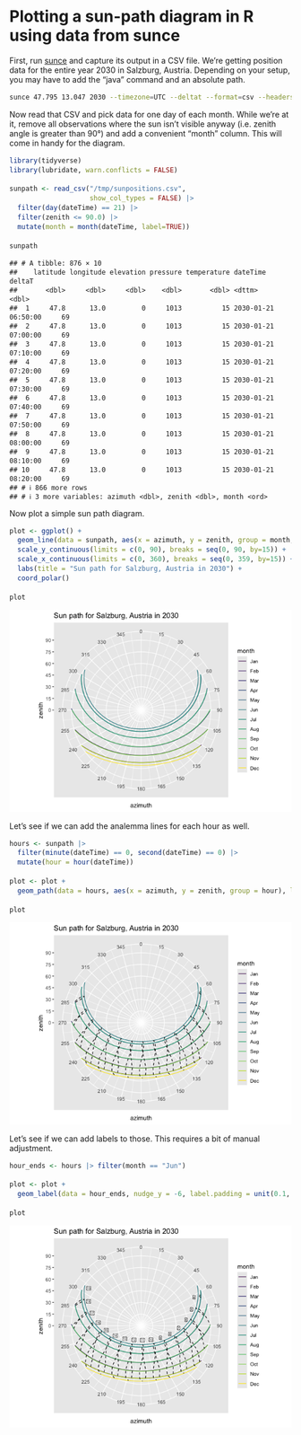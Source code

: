 Plotting a sun-path diagram in R using data from sunce
================

First, run [sunce](https://github.com/klausbrunner/sunce) and capture
its output in a CSV file. We’re getting position data for the entire
year 2030 in Salzburg, Austria. Depending on your setup, you may have to
add the “java” command and an absolute path.

``` zsh
sunce 47.795 13.047 2030 --timezone=UTC --deltat --format=csv --headers position --step=600 > /tmp/sunpositions.csv
```

Now read that CSV and pick data for one day of each month. While we’re
at it, remove all observations where the sun isn’t visible anyway
(i.e. zenith angle is greater than 90°) and add a convenient “month”
column. This will come in handy for the diagram.

``` r
library(tidyverse)
library(lubridate, warn.conflicts = FALSE)

sunpath <- read_csv("/tmp/sunpositions.csv", 
                    show_col_types = FALSE) |> 
  filter(day(dateTime) == 21) |> 
  filter(zenith <= 90.0) |>
  mutate(month = month(dateTime, label=TRUE))

sunpath
```

    ## # A tibble: 876 × 10
    ##    latitude longitude elevation pressure temperature dateTime            deltaT
    ##       <dbl>     <dbl>     <dbl>    <dbl>       <dbl> <dttm>               <dbl>
    ##  1     47.8      13.0         0     1013          15 2030-01-21 06:50:00     69
    ##  2     47.8      13.0         0     1013          15 2030-01-21 07:00:00     69
    ##  3     47.8      13.0         0     1013          15 2030-01-21 07:10:00     69
    ##  4     47.8      13.0         0     1013          15 2030-01-21 07:20:00     69
    ##  5     47.8      13.0         0     1013          15 2030-01-21 07:30:00     69
    ##  6     47.8      13.0         0     1013          15 2030-01-21 07:40:00     69
    ##  7     47.8      13.0         0     1013          15 2030-01-21 07:50:00     69
    ##  8     47.8      13.0         0     1013          15 2030-01-21 08:00:00     69
    ##  9     47.8      13.0         0     1013          15 2030-01-21 08:10:00     69
    ## 10     47.8      13.0         0     1013          15 2030-01-21 08:20:00     69
    ## # ℹ 866 more rows
    ## # ℹ 3 more variables: azimuth <dbl>, zenith <dbl>, month <ord>

Now plot a simple sun path diagram.

``` r
plot <- ggplot() + 
  geom_line(data = sunpath, aes(x = azimuth, y = zenith, group = month, colour = month)) + 
  scale_y_continuous(limits = c(0, 90), breaks = seq(0, 90, by=15)) + 
  scale_x_continuous(limits = c(0, 360), breaks = seq(0, 359, by=15)) +
  labs(title = "Sun path for Salzburg, Austria in 2030") +
  coord_polar()

plot
```

![](sunpath_files/figure-gfm/unnamed-chunk-3-1.png)<!-- -->

Let’s see if we can add the analemma lines for each hour as well.

``` r
hours <- sunpath |>
  filter(minute(dateTime) == 0, second(dateTime) == 0) |>
  mutate(hour = hour(dateTime))

plot <- plot + 
  geom_path(data = hours, aes(x = azimuth, y = zenith, group = hour), linetype = "dashed")

plot
```

![](sunpath_files/figure-gfm/unnamed-chunk-4-1.png)<!-- -->

Let’s see if we can add labels to those. This requires a bit of manual
adjustment.

``` r
hour_ends <- hours |> filter(month == "Jun")

plot <- plot +
  geom_label(data = hour_ends, nudge_y = -6, label.padding = unit(0.1, "lines"), size = 2, aes(x = azimuth, y = zenith, label = hour))

plot
```

![](sunpath_files/figure-gfm/unnamed-chunk-5-1.png)<!-- -->
